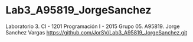 # Lab3_A95819_JorgeSanchez
Laboratorio 3. CI - 1201 Programación I - 2015 Grupo 05. A95819. Jorge Sanchez Vargas
https://github.com/JorSV/Lab3_A95819_JorgeSanchez.git
